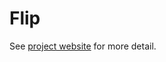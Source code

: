 Flip
====

See <a href="https://code.google.com/p/android-3d-flip-view-transition/">project website</a> for more detail.
